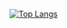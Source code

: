 [![Top Langs](https://github-readme-stats.vercel.app/api/top-langs/?username=xjchong&layout=compact&theme=github_dark&hide_border=true&hide_title=true)](https://github.com/xjchong)
